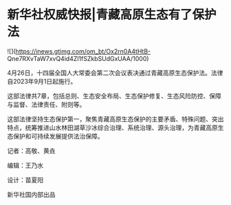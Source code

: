 # 新华社权威快报|青藏高原生态有了保护法

![](https://inews.gtimg.com/om_bt/Ox2rn0A4tHtB-
Qne7RXvTaW7xvQ4id4Zl1fSZkbSUdGxUAA/1000)

4月26日，十四届全国人大常委会第二次会议表决通过青藏高原生态保护法。法律自2023年9月1日起施行。

这部法律共7章，包括总则、生态安全布局、生态保护修复、生态风险防控、保障与监督、法律责任、附则等。

这部法律坚持生态保护第一，聚焦青藏高原生态保护的主要矛盾、特殊问题、突出特点，统筹推进山水林田湖草沙冰综合治理、系统治理、源头治理，为青藏高原生态保护和可持续发展提供法治保障。

记者：高敬、黄垚

编辑：王乃水

设计：苗夏阳

新华社国内部出品

